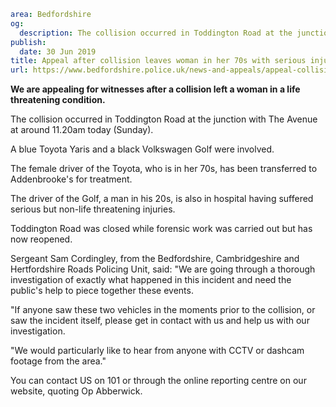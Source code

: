 ```yaml
area: Bedfordshire
og:
  description: The collision occurred in Toddington Road at the junction with The Avenue at around 11.20am today (Sunday).
publish:
  date: 30 Jun 2019
title: Appeal after collision leaves woman in her 70s with serious injuries
url: https://www.bedfordshire.police.uk/news-and-appeals/appeal-collision-woman-injuries-jun2019
```

**We are appealing for witnesses after a collision left a woman in a life threatening condition.**

The collision occurred in Toddington Road at the junction with The Avenue at around 11.20am today (Sunday).

A blue Toyota Yaris and a black Volkswagen Golf were involved.

The female driver of the Toyota, who is in her 70s, has been transferred to Addenbrooke's for treatment.

The driver of the Golf, a man in his 20s, is also in hospital having suffered serious but non-life threatening injuries.

Toddington Road was closed while forensic work was carried out but has now reopened.

Sergeant Sam Cordingley, from the Bedfordshire, Cambridgeshire and Hertfordshire Roads Policing Unit, said: "We are going through a thorough investigation of exactly what happened in this incident and need the public's help to piece together these events.

"If anyone saw these two vehicles in the moments prior to the collision, or saw the incident itself, please get in contact with us and help us with our investigation.

"We would particularly like to hear from anyone with CCTV or dashcam footage from the area."

You can contact US on 101 or through the online reporting centre on our website, quoting Op Abberwick.
